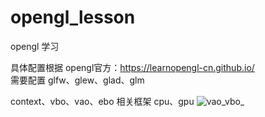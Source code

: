 # opengl_lesson
opengl 学习

具体配置根据 opengl官方：https://learnopengl-cn.github.io/   
需要配置 glfw、glew、glad、glm

context、vbo、vao、ebo 相关框架 cpu、gpu
![vao_vbo_](https://user-images.githubusercontent.com/37889854/158059886-48ee09ab-19fc-4cae-9847-35f361756348.jpg)
